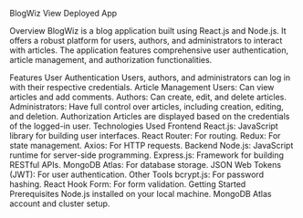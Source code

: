 BlogWiz
View Deployed App

Overview
BlogWiz is a blog application built using React.js and Node.js. It offers a robust platform for users, authors, and administrators to interact with articles. The application features comprehensive user authentication, article management, and authorization functionalities.

Features
User Authentication
Users, authors, and administrators can log in with their respective credentials.
Article Management
Users: Can view articles and add comments.
Authors: Can create, edit, and delete articles.
Administrators: Have full control over articles, including creation, editing, and deletion.
Authorization
Articles are displayed based on the credentials of the logged-in user.
Technologies Used
Frontend
React.js: JavaScript library for building user interfaces.
React Router: For routing.
Redux: For state management.
Axios: For HTTP requests.
Backend
Node.js: JavaScript runtime for server-side programming.
Express.js: Framework for building RESTful APIs.
MongoDB Atlas: For database storage.
JSON Web Tokens (JWT): For user authentication.
Other Tools
bcrypt.js: For password hashing.
React Hook Form: For form validation.
Getting Started
Prerequisites
Node.js installed on your local machine.
MongoDB Atlas account and cluster setup.
